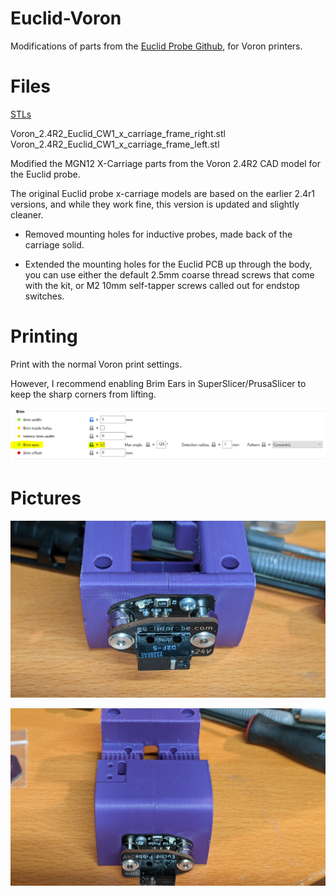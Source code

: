 # Euclid-Voron

Modifications of parts from the [Euclid Probe Github](https://github.com/nionio6915/Euclid_Probe), for Voron printers.

# Files

[STLs](./STL/)

Voron_2.4R2_Euclid_CW1_x_carriage_frame_right.stl
Voron_2.4R2_Euclid_CW1_x_carriage_frame_left.stl

Modified the MGN12 X-Carriage parts from the Voron 2.4R2 CAD model for the Euclid probe.

The original Euclid probe x-carriage models are based on the earlier 2.4r1 versions, and while they work fine, this version is updated and slightly cleaner.

* Removed mounting holes for inductive probes, made back of the carriage solid.

* Extended the mounting holes for the Euclid PCB up through the body, you can use either the default 2.5mm coarse thread screws that come with the kit, or M2 10mm self-tapper screws called out for endstop switches.

# Printing

Print with the normal Voron print settings.

However, I recommend enabling Brim Ears in SuperSlicer/PrusaSlicer to keep the sharp corners from lifting.

![](./Pictures/BrimEars.PNG)

# Pictures

![](./Pictures/Eudlid-Voron-1.jpg)

![](./Pictures/Euclid-Voron-2.jpg)